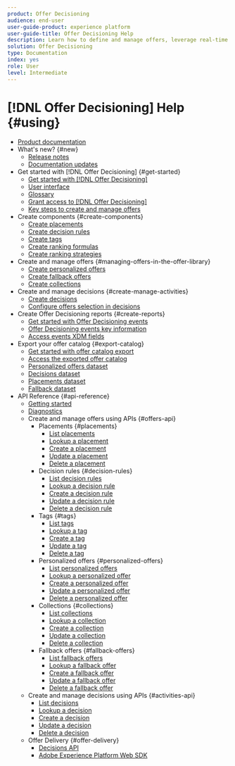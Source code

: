 ```yaml
---
product: Offer Decisioning
audience: end-user
user-guide-product: experience platform
user-guide-title: Offer Decisioning Help
description: Learn how to define and manage offers, leverage real-time customer data, and deliver the right offers for customers at the right time.
solution: Offer Decisioning
type: Documentation
index: yes
role: User
level: Intermediate
---
```


# [!DNL Offer Decisioning] Help {#using}

+ [Product documentation](offer-decisioning-home.md)
+ What's new? {#new}
    + [Release notes](release-notes.md)
    + [Documentation updates](documentation-updates.md)
+ Get started with [!DNL Offer Decisioning] {#get-started}
    + [Get started with [!DNL Offer Decisioning]](get-started/starting-offer-decisioning.md)
    + [User interface](get-started/user-interface.md)
    + [Glossary](get-started/glossary.md)
    + [Grant access to [!DNL Offer Decisioning]](get-started/granting-access-to-offer-decisioning.md)
    + [Key steps to create and manage offers](offer-library/key-steps.md)
+ Create components {#create-components}
    + [Create placements](offer-library/creating-placements.md)
    + [Create decision rules](offer-library/creating-decision-rules.md)
    + [Create tags](offer-library/creating-tags.md)
    + [Create ranking formulas](offer-library/create-ranking-formulas.md)
    + [Create ranking strategies](offer-library/create-ranking-strategies.md)
+ Create and manage offers {#managing-offers-in-the-offer-library}
    + [Create personalized offers](offer-library/creating-personalized-offers.md)
    + [Create fallback offers](offer-library/creating-fallback-offers.md)
    + [Create collections](offer-library/creating-collections.md)
+ Create and manage decisions {#create-manage-activities}
    + [Create decisions](offer-activities/create-offer-activities.md)
    + [Configure offers selection in decisions](offer-activities/configure-offer-selection.md)
+ Create Offer Decisioning reports {#create-reports}
    + [Get started with Offer Decisioning events](reports/get-started-events.md)
    + [Offer Decisioning events key information](reports/key-information.md)
    + [Access events XDM fields](reports/xdm-fields.md)
+ Export your offer catalog {#export-catalog}
    + [Get started with offer catalog export ](export-catalog/get-started-export.md)
    + [Access the exported offer catalog](export-catalog/access-dataset.md)
    + [Personalized offers dataset](export-catalog/export-offers.md)
    + [Decisions dataset](export-catalog/export-decisions.md)
    + [Placements dataset](export-catalog/export-placements.md)
    + [Fallback dataset](export-catalog/export-fallback.md)
+ API Reference {#api-reference}
    + [Getting started](api-reference/getting-started.md)
    + [Diagnostics](api-reference/diagnostics.md)
    + Create and manage offers using APIs {#offers-api}
        + Placements {#placements}
            + [List placements](api-reference/offers-api/placements/list.md)
            + [Lookup a placement](api-reference/offers-api/placements/lookup.md)
            + [Create a placement](api-reference/offers-api/placements/create.md)
            + [Update a placement](api-reference/offers-api/placements/update.md)
            + [Delete a placement](api-reference/offers-api/placements/delete.md)
        + Decision rules {#decision-rules}
            + [List decision rules](api-reference/offers-api/decision-rules/list.md)
            + [Lookup a decision rule](api-reference/offers-api/decision-rules/lookup.md)
            + [Create a decision rule](api-reference/offers-api/decision-rules/create.md)
            + [Update a decision rule](api-reference/offers-api/decision-rules/update.md)
            + [Delete a decision rule](api-reference/offers-api/decision-rules/delete.md)
        + Tags {#tags}
            + [List tags](api-reference/offers-api/tags/list.md)
            + [Lookup a tag](api-reference/offers-api/tags/lookup.md)
            + [Create a tag](api-reference/offers-api/tags/create.md)
            + [Update a tag](api-reference/offers-api/tags/update.md)
            + [Delete a tag](api-reference/offers-api/tags/delete.md)
        + Personalized offers {#personalized-offers}
            + [List personalized offers](api-reference/offers-api/personalized-offers/list.md)
            + [Lookup a personalized offer](api-reference/offers-api/personalized-offers/lookup.md)
            + [Create a personalized offer](api-reference/offers-api/personalized-offers/create.md)
            + [Update a personalized offer](api-reference/offers-api/personalized-offers/update.md)
            + [Delete a personalized offer](api-reference/offers-api/personalized-offers/delete.md)
        + Collections {#collections}
            + [List collections](api-reference/offers-api/collections/list.md)
            + [Lookup a collection](api-reference/offers-api/collections/lookup.md)
            + [Create a collection](api-reference/offers-api/collections/create.md)
            + [Update a collection](api-reference/offers-api/collections/update.md)
            + [Delete a collection](api-reference/offers-api/collections/delete.md)
        + Fallback offers {#fallback-offers}
            + [List fallback offers](api-reference/offers-api/fallback-offers/list.md)
            + [Lookup a fallback offer](api-reference/offers-api/fallback-offers/lookup.md)
            + [Create a fallback offer](api-reference/offers-api/fallback-offers/create.md)
            + [Update a fallback offer](api-reference/offers-api/fallback-offers/update.md)
            + [Delete a fallback offer](api-reference/offers-api/fallback-offers/delete.md)
    + Create and manage decisions using APIs {#activities-api}
        + [List decisions](api-reference/activities-api/activities/list.md)
        + [Lookup a decision](api-reference/activities-api/activities/lookup.md)
        + [Create a decision](api-reference/activities-api/activities/create.md)
        + [Update a decision](api-reference/activities-api/activities/update.md)
        + [Delete a decision](api-reference/activities-api/activities/delete.md)
    + Offer Delivery {#offer-delivery}
        + [Decisions API](api-reference/decisions-api/deliver-offers.md)
        + [Adobe Experience Platform Web SDK](api-reference/web-sdk.md)
